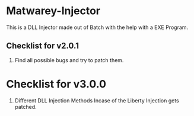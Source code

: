 # Matwarey-Injector
This is a DLL Injector made out of Batch with the help with a EXE Program.

## Checklist for v2.0.1

1) Find all possible bugs and try to patch them.

# Checklist for v3.0.0

1) Different DLL Injection Methods Incase of the Liberty Injection gets patched.
